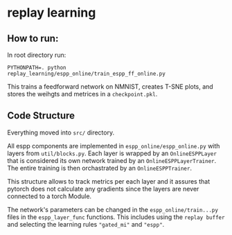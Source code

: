 # replay learning

## How to run:
In root directory run: 

```
PYTHONPATH=. python replay_learning/espp_online/train_espp_ff_online.py
```

This trains a feedforward network on NMNIST, creates T-SNE plots, and stores the weihgts and metrices in a `checkpoint.pkl`. 

## Code Structure

Everything moved into `src/` directory. 

All espp components are implemented in `espp_online/espp_online.py` with layers from `util/blocks.py`. Each layer is wrapped by an `OnlineESPPLayer` that is considered its own network trained by an `OnlineESPPLayerTrainer`. The entire training is then orchastrated by an `OnlineESPPTrainer`.

This structure allows to track metrics per each layer and it assures that pytorch does not calculate any gradients since the layers are never connected to a torch Module.

The network's parameters can be changed in the `espp_online/train...py` files in the `espp_layer_func` functions. This includes using the `replay buffer` and selecting the learning rules `"gated_mi"` and `"espp"`. 